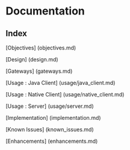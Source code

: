 # Documentation

## Index

[Objectives] (objectives.md)

[Design] (design.md)

[Gateways] (gateways.md)

[Usage : Java Client] (usage/java_client.md)

[Usage : Native Client] (usage/native_client.md)

[Usage : Server] (usage/server.md)

[Implementation] (implementation.md)

[Known Issues] (known_issues.md)

[Enhancements] (enhancements.md)
